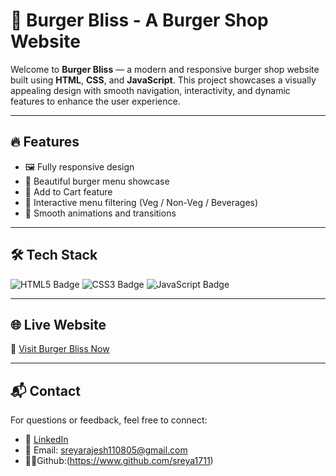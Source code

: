 # 🍔 Burger Bliss - A Burger Shop Website

Welcome to **Burger Bliss** — a modern and responsive burger shop website built using **HTML**, **CSS**, and **JavaScript**. This project showcases a visually appealing design with smooth navigation, interactivity, and dynamic features to enhance the user experience.

---

## 🔥 Features

- 🖼️ Fully responsive design
- 🍔 Beautiful burger menu showcase
- 🛒 Add to Cart feature
- 📜 Interactive menu filtering (Veg / Non-Veg / Beverages)
- 💫 Smooth animations and transitions

---

## 🛠️ Tech Stack

<p align="left">
  <img src="https://img.shields.io/badge/HTML5-E34F26?style=for-the-badge&logo=html5&logoColor=white" alt="HTML5 Badge"/>
  <img src="https://img.shields.io/badge/CSS3-1572B6?style=for-the-badge&logo=css3&logoColor=white" alt="CSS3 Badge"/>
  <img src="https://img.shields.io/badge/JavaScript-F7DF1E?style=for-the-badge&logo=javascript&logoColor=black" alt="JavaScript Badge"/>
</p>

---

## 🌐 Live Website

🔗 [Visit Burger Bliss Now](https://front-end-tfa1.vercel.app/)

 ---

 ## 📬 Contact

For questions or feedback, feel free to connect:

- 💼 [LinkedIn](https://www.linkedin.com/in/sreya-rajesh11/)
- 📧 Email: sreyarajesh110805@gmail.com
- 👩‍💻Github:(https://www.github.com/sreya1711)
